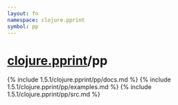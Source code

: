 ```yaml
---
layout: fn
namespace: clojure.pprint
symbol: pp
---
```


# [clojure.pprint](../)/pp

{% include 1.5.1/clojure.pprint/pp/docs.md %}
{% include 1.5.1/clojure.pprint/pp/examples.md %}
{% include 1.5.1/clojure.pprint/pp/src.md %}

